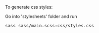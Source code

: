 To generate css styles:

Go into 'stylesheets' folder and run

<pre>sass sass/main.scss:css/styles.css</pre>
